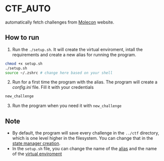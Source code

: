 # CTF_AUTO
automatically fetch challenges from [Molecon](https://cc-ctfd.m0lecon.it) website.

## How to run
1. Run the `./setup.sh`. It will create the virtual enviroment, intall the requirements and create a new alias for running the program.
``` bash
chmod +x setup.sh
./setup.sh
source ~/.zshrc # change here based on your shell
```
2. Run for a first time the program with the alias. The program will create a *config.ini* file. Fill it with your credentials
``` bash
new_challenge
```
3. Run the program when you need it with `new_challenge`

## Note
- By default, the program will save every challenge in the `../ctf` directory, which is one level higher in the filesystem. You can change that in the [state manager creation](https://github.com/Ciovino/ctf_auto/blob/3e4ea08826fdb3fd8bde08558643ac01885c2e68/main.py#L65).
- In the `setup.sh` file, you can change the name of the [alias](https://github.com/Ciovino/ctf_auto/blob/3e4ea08826fdb3fd8bde08558643ac01885c2e68/setup.sh#L4) and the name of the [virtual enviroment](https://github.com/Ciovino/ctf_auto/blob/3e4ea08826fdb3fd8bde08558643ac01885c2e68/setup.sh#L5)